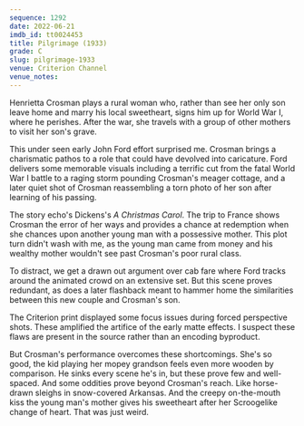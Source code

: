 ```yaml
---
sequence: 1292
date: 2022-06-21
imdb_id: tt0024453
title: Pilgrimage (1933)
grade: C
slug: pilgrimage-1933
venue: Criterion Channel
venue_notes:
---
```


Henrietta Crosman plays a rural woman who, rather than see her only son leave home and marry his local sweetheart, signs him up for World War I, where he perishes. After the war, she travels with a group of other mothers to visit her son's grave.

<!-- end -->

This under seen early John Ford effort surprised me. Crosman brings a charismatic pathos to a role that could have devolved into caricature. Ford delivers some memorable visuals including a terrific cut from the fatal World War I battle to a raging storm pounding Crosman's meager cottage, and a later quiet shot of Crosman reassembling a torn photo of her son after learning of his passing.

The story echo's Dickens's _A Christmas Carol_. The trip to France shows Crosman the error of her ways and provides a chance at redemption when she chances upon another young man with a possessive mother. This plot turn didn't wash with me, as the young man came from money and his wealthy mother wouldn't see past Crosman's poor rural class.

To distract, we get a drawn out argument over cab fare where Ford tracks around the animated crowd on an extensive set. But this scene proves redundant, as does a later flashback meant to hammer home the similarities between this new couple and Crosman's son.

The Criterion print displayed some focus issues during forced perspective shots. These amplified the artifice of the early matte effects. I suspect these flaws are present in the source rather than an encoding byproduct.

But Crosman's performance overcomes these shortcomings. She's so good, the kid playing her mopey grandson feels even more wooden by comparison. He sinks every scene he's in, but these prove few and well-spaced. And some oddities prove beyond Crosman's reach. Like horse-drawn sleighs in snow-covered Arkansas. And the creepy on-the-mouth kiss the young man's mother gives his sweetheart after her Scroogelike change of heart. That was just weird.
